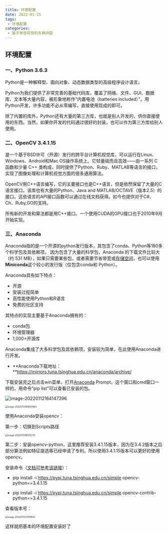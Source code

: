 ```yaml
---
title: 环境配置
date: 2022-01-15
tags:
 - 环境配置
categories:
 - 基于单目视觉的车辆测距
---
```




## 环境配置

### 一、Python 3.6.3

Python是一种解释型、面向对象、动态数据类型的高级程序设计语言。

Python为我们提供了非常完善的基础代码库，覆盖了网络、文件、GUI、数据库、文本等大量内容，被形象地称作“内置电池（batteries included）”。用Python开发，许多功能不必从零编写，直接使用现成的即可。

除了内置的库外，Python还有大量的第三方库，也就是别人开发的，供你直接使用的东西。当然，如果你开发的代码通过很好的封装，也可以作为第三方库给别人使用。

### 二、OpenCV 3.4.1.15

是一个基于BSD许可（开源）发行的跨平台计算机视觉库，可以运行在Linux、Windows、Android和Mac OS操作系统上。它轻量级而且高效——由一系列 C 函数和少量 C++ 类构成，同时提供了Python、Ruby、MATLAB等语言的接口，实现了图像处理和计算机视觉方面的很多通用算法。

OpenCV用C++语言编写，它的主要接口也是C++语言，但是依然保留了大量的C语言接口。该库也有大量的Python、Java and MATLAB/OCTAVE（版本2.5）的接口。这些语言的API接口函数可以通过在线文档获得。如今也提供对于C#、Ch、Ruby,GO的支持。

所有新的开发和算法都是用C++接口。一个使用CUDA的GPU接口也于2010年9月开始实现。

### 三、Anaconda

Anaconda指的是一个开源的python发行版本，其包含了conda、Python等180多个科学包及其依赖项。 因为包含了大量的科学包，Anaconda 的下载文件比较大（约 531 MB），如果只需要某些包，或者需要节省带宽或[存储空间](https://baike.baidu.com/item/存储空间/10657950)，也可以使用**Miniconda**这个较小的发行版（仅包含conda和 Python）。

Anaconda具有如下特点：

- 开源
- 安装过程简单
- 高性能使用Python和R语言
- 免费的社区支持

其特点的实现主要基于Anaconda拥有的：

- conda包
- 环境管理器
- 1,000+开源库

Anaconda集成了大多科学包及其依赖项，安装较为简单，在此使用Anaconda进行开发。

+ **Anaconda下载地址：**https://mirrors.tuna.tsinghua.edu.cn/anaconda/archive/

下载安装完之后点击win菜单，打开[Anaconda](https://so.csdn.net/so/search?q=Anaconda) Prompt，这个窗口和cmd窗口一样的，用命令“pip list”可以查看已安装的包。

![image-20220112164147396](/a.png)

<img src="/b.png" alt="image-20220112164637863" style="zoom:50%;" />

使用Anaconda安装opencv：

第一步：切换到Scripts路径

<img src="/c.png" alt="image-20220112165102112" style="zoom:50%;" />

第二步：安装opencv-python，这里推荐安装3.4.1.15版本，因为在3.4.2版本之后部分算法例如特征提选等已经申请了专利。所以使用3.4.1.15版本可以更好的使用opencv。

安装命令（[文档可参考该链接](https://www.jianshu.com/p/60339b9e0412)）：

+ pip install -i https://pypi.tuna.tsinghua.edu.cn/simple opencv-python==3.4.1.15

+ pip install -i https://pypi.tuna.tsinghua.edu.cn/simple opencv-contrib-python==3.4.1.15

查看版本号：

<img src="/d.png" alt="image-20220112170119541" style="zoom:50%;" />

这样就把基本的环境配置安装好了

